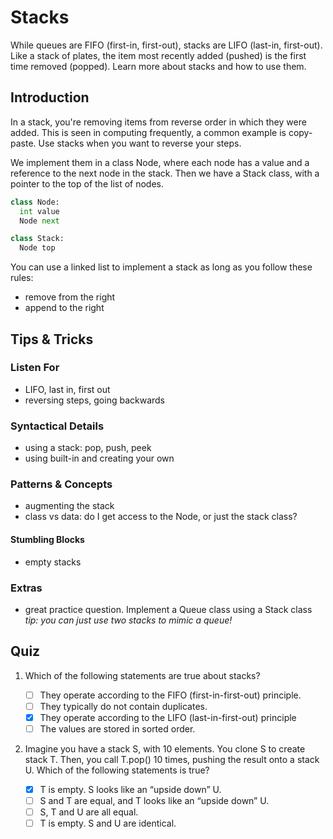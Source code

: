 # Stacks

While queues are FIFO (first-in, first-out), stacks are LIFO (last-in, first-out). Like a stack of plates, the item most recently added (pushed) is the first time removed (popped). Learn more about stacks and how to use them.

## Introduction

In a stack, you're removing items from reverse order in which they were added. This is seen in computing frequently, a common example is copy-paste. Use stacks when you want to reverse your steps.

We implement them in a class Node, where each node has a value and a reference to the next node in the stack. Then we have a Stack class, with a pointer to the top of the list of nodes.

```python
class Node:
  int value
  Node next

class Stack:
  Node top
```

You can use a linked list to implement a stack as long as you follow these rules:

- remove from the right
- append to the right

## Tips & Tricks

### Listen For

- LIFO, last in, first out
- reversing steps, going backwards

### Syntactical Details

- using a stack: pop, push, peek
- using built-in and creating your own

### Patterns & Concepts

- augmenting the stack
- class vs data: do I get access to the Node, or just the stack class?

#### Stumbling Blocks

- empty stacks

### Extras

- great practice question. Implement a Queue class using a Stack class
  _tip: you can just use two stacks to mimic a queue!_

## Quiz

1. Which of the following statements are true about stacks?

    - [ ] They operate according to the FIFO (first-in-first-out) principle.
    - [ ] They typically do not contain duplicates.
    - [x] They operate according to the LIFO (last-in-first-out) principle
    - [ ] The values are stored in sorted order.

2. Imagine you have a stack S, with 10 elements. You clone S to create stack T. Then, you call T.pop() 10 times, pushing the result onto a stack U. Which of the following statements is true?

    - [x] T is empty. S looks like an “upside down” U.
    - [ ] S and T are equal, and T looks like an “upside down” U.
    - [ ] S, T and U are all equal.
    - [ ] T is empty. S and U are identical.
